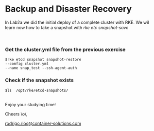 <h1> Backup and Disaster Recovery </h1>

   In Lab2a we did the initial deploy of a complete cluster with RKE. We wil learn now how to take a snapshot with *rke etc snapshot-save*

<br>

<h3>Get the cluster.yml file from the previous exercise </h3>


    $rke etcd snapshot snapshot-restore
    --config cluster.yml 
    --name snap_test --ssh-agent-auth


<h3>Check if the snapshot exists </h3>

    $ls  /opt/rke/etcd-snapshots/

<br>
Enjoy your studying time! 

Cheers \o/,

rodrigo.rios@container-solutions.com